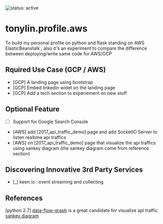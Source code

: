 ![status: active](https://img.shields.io/badge/status-active-green.svg)


# tonylin.profile.aws
To build my personal profile on python and flask standing on AWS ElasticBeanstalk , also it's an experiment to compare the difference between deploying/write same code for AWS/GCP

## Rquired Use Case (GCP / AWS)
- [GCP] A landing page using bootstrap
- [GCP] Embed linkedin widet on the landing page
- [GCP] Add a tech section to experiement on new stuff  


## Optional Feature
- [ ] Support for Google Search Console 
- [AWS] add [2017_api_traffic_demo] page and add SocketIO Server to listen realtime api traffics
- [AWS] on [2017_api_traffic_demo] page that visualize the api traffics using sankey diagram (the sankey diagram come from reference section)


## Discovering Innovative 3rd Party Services

- [_] keen.io : event streaming and collecting

## References

[python 2.7]
[data-flow-graph](https://github.com/macbre/data-flow-graph/blob/master/docs/index.html) is a great candidate for visualize api traffic
[sankey diagram](http://bl.ocks.org/cfergus/raw/3956043/)